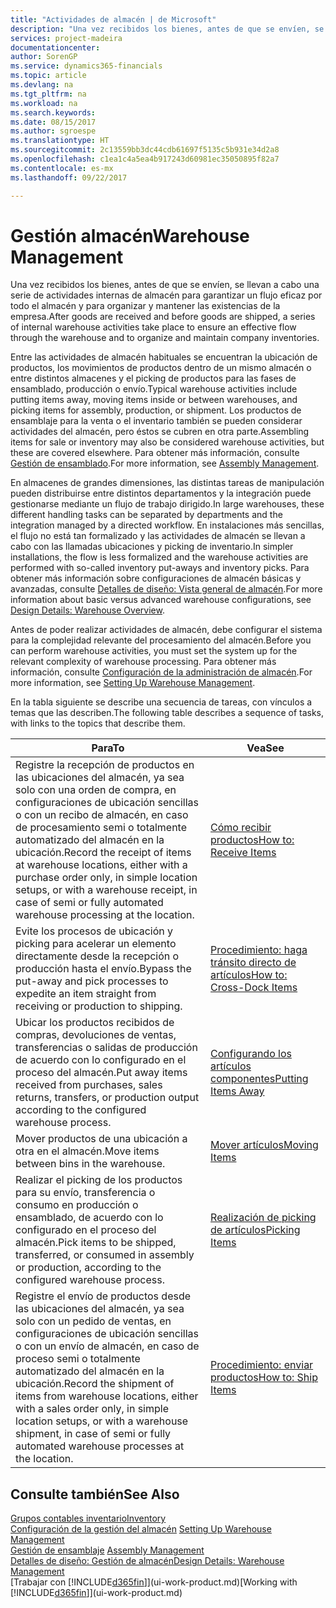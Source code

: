 ```yaml
---
title: "Actividades de almacén | de Microsoft"
description: "Una vez recibidos los bienes, antes de que se envíen, se llevan a cabo una serie de actividades internas de almacén para garantizar un flujo eficaz por todo el almacén y para organizar y mantener las existencias de la empresa."
services: project-madeira
documentationcenter: 
author: SorenGP
ms.service: dynamics365-financials
ms.topic: article
ms.devlang: na
ms.tgt_pltfrm: na
ms.workload: na
ms.search.keywords: 
ms.date: 08/15/2017
ms.author: sgroespe
ms.translationtype: HT
ms.sourcegitcommit: 2c13559bb3dc44cdb61697f5135c5b931e34d2a8
ms.openlocfilehash: c1ea1c4a5ea4b917243d60981ec35050895f82a7
ms.contentlocale: es-mx
ms.lasthandoff: 09/22/2017

---
```

# <a name="warehouse-management"></a><span data-ttu-id="78694-103">Gestión almacén</span><span class="sxs-lookup"><span data-stu-id="78694-103">Warehouse Management</span></span>
<span data-ttu-id="78694-104">Una vez recibidos los bienes, antes de que se envíen, se llevan a cabo una serie de actividades internas de almacén para garantizar un flujo eficaz por todo el almacén y para organizar y mantener las existencias de la empresa.</span><span class="sxs-lookup"><span data-stu-id="78694-104">After goods are received and before goods are shipped, a series of internal warehouse activities take place to ensure an effective flow through the warehouse and to organize and maintain company inventories.</span></span>

<span data-ttu-id="78694-105">Entre las actividades de almacén habituales se encuentran la ubicación de productos, los movimientos de productos dentro de un mismo almacén o entre distintos almacenes y el picking de productos para las fases de ensamblado, producción o envío.</span><span class="sxs-lookup"><span data-stu-id="78694-105">Typical warehouse activities include putting items away, moving items inside or between warehouses, and picking items for assembly, production, or shipment.</span></span> <span data-ttu-id="78694-106">Los productos de ensamblaje para la venta o el inventario también se pueden considerar actividades del almacén, pero éstos se cubren en otra parte.</span><span class="sxs-lookup"><span data-stu-id="78694-106">Assembling items for sale or inventory may also be considered warehouse activities, but these are covered elsewhere.</span></span> <span data-ttu-id="78694-107">Para obtener más información, consulte [Gestión de ensamblado](assembly-assemble-items.md).</span><span class="sxs-lookup"><span data-stu-id="78694-107">For more information, see [Assembly Management](assembly-assemble-items.md).</span></span>  

<span data-ttu-id="78694-108">En almacenes de grandes dimensiones, las distintas tareas de manipulación pueden distribuirse entre distintos departamentos y la integración puede gestionarse mediante un flujo de trabajo dirigido.</span><span class="sxs-lookup"><span data-stu-id="78694-108">In large warehouses, these different handling tasks can be separated by departments and the integration managed by a directed workflow.</span></span> <span data-ttu-id="78694-109">En instalaciones más sencillas, el flujo no está tan formalizado y las actividades de almacén se llevan a cabo con las llamadas ubicaciones y picking de inventario.</span><span class="sxs-lookup"><span data-stu-id="78694-109">In simpler installations, the flow is less formalized and the warehouse activities are performed with so-called inventory put-aways and inventory picks.</span></span> <span data-ttu-id="78694-110">Para obtener más información sobre configuraciones de almacén básicas y avanzadas, consulte [Detalles de diseño: Vista general de almacén](design-details-warehouse-overview.md).</span><span class="sxs-lookup"><span data-stu-id="78694-110">For more information about basic versus advanced warehouse configurations, see [Design Details: Warehouse Overview](design-details-warehouse-overview.md).</span></span>

<span data-ttu-id="78694-111">Antes de poder realizar actividades de almacén, debe configurar el sistema para la complejidad relevante del procesamiento del almacén.</span><span class="sxs-lookup"><span data-stu-id="78694-111">Before you can perform warehouse activities, you must set the system up for the relevant complexity of warehouse processing.</span></span> <span data-ttu-id="78694-112">Para obtener más información, consulte [Configuración de la administración de almacén](warehouse-setup-warehouse.md).</span><span class="sxs-lookup"><span data-stu-id="78694-112">For more information, see [Setting Up Warehouse Management](warehouse-setup-warehouse.md).</span></span>

 <span data-ttu-id="78694-113">En la tabla siguiente se describe una secuencia de tareas, con vínculos a temas que las describen.</span><span class="sxs-lookup"><span data-stu-id="78694-113">The following table describes a sequence of tasks, with links to the topics that describe them.</span></span>   

|<span data-ttu-id="78694-114">**Para**</span><span class="sxs-lookup"><span data-stu-id="78694-114">**To**</span></span>|<span data-ttu-id="78694-115">**Vea**</span><span class="sxs-lookup"><span data-stu-id="78694-115">**See**</span></span>|  
|------------|-------------|  
|<span data-ttu-id="78694-116">Registre la recepción de productos en las ubicaciones del almacén, ya sea solo con una orden de compra, en configuraciones de ubicación sencillas o con un recibo de almacén, en caso de procesamiento semi o totalmente automatizado del almacén en la ubicación.</span><span class="sxs-lookup"><span data-stu-id="78694-116">Record the receipt of items at warehouse locations, either with a purchase order only, in simple location setups, or with a warehouse receipt, in case of semi or fully automated warehouse processing at the location.</span></span>|[<span data-ttu-id="78694-117">Cómo recibir productos</span><span class="sxs-lookup"><span data-stu-id="78694-117">How to: Receive Items</span></span>](warehouse-how-receive-items.md)|
|<span data-ttu-id="78694-118">Evite los procesos de ubicación y picking para acelerar un elemento directamente desde la recepción o producción hasta el envío.</span><span class="sxs-lookup"><span data-stu-id="78694-118">Bypass the put-away and pick processes to expedite an item straight from receiving or production to shipping.</span></span>|[<span data-ttu-id="78694-119">Procedimiento: haga tránsito directo de artículos</span><span class="sxs-lookup"><span data-stu-id="78694-119">How to: Cross-Dock Items</span></span>](warehouse-how-to-cross-dock-items.md)|    
|<span data-ttu-id="78694-120">Ubicar los productos recibidos de compras, devoluciones de ventas, transferencias o salidas de producción de acuerdo con lo configurado en el proceso del almacén.</span><span class="sxs-lookup"><span data-stu-id="78694-120">Put away items received from purchases, sales returns, transfers, or production output according to the configured warehouse process.</span></span>|[<span data-ttu-id="78694-121">Configurando los artículos componentes</span><span class="sxs-lookup"><span data-stu-id="78694-121">Putting Items Away</span></span>](warehouse-put-away-items.md)|
|<span data-ttu-id="78694-122">Mover productos de una ubicación a otra en el almacén.</span><span class="sxs-lookup"><span data-stu-id="78694-122">Move items between bins in the warehouse.</span></span>|[<span data-ttu-id="78694-123">Mover artículos</span><span class="sxs-lookup"><span data-stu-id="78694-123">Moving Items</span></span>](warehouse-move-items.md)|
|<span data-ttu-id="78694-124">Realizar el picking de los productos para su envío, transferencia o consumo en producción o ensamblado, de acuerdo con lo configurado en el proceso del almacén.</span><span class="sxs-lookup"><span data-stu-id="78694-124">Pick items to be shipped, transferred, or consumed in assembly or production, according to the configured warehouse process.</span></span>|[<span data-ttu-id="78694-125">Realización de picking de artículos</span><span class="sxs-lookup"><span data-stu-id="78694-125">Picking Items</span></span>](warehouse-pick-items.md)|
|<span data-ttu-id="78694-126">Registre el envío de productos desde las ubicaciones del almacén, ya sea solo con un pedido de ventas, en configuraciones de ubicación sencillas o con un envío de almacén, en caso de proceso semi o totalmente automatizado del almacén en la ubicación.</span><span class="sxs-lookup"><span data-stu-id="78694-126">Record the shipment of items from warehouse locations, either with a sales order only, in simple location setups, or with a warehouse shipment, in case of semi or fully automated warehouse processes at the location.</span></span>|[<span data-ttu-id="78694-127">Procedimiento: enviar productos</span><span class="sxs-lookup"><span data-stu-id="78694-127">How to: Ship Items</span></span>](warehouse-how-ship-items.md)|  

## <a name="see-also"></a><span data-ttu-id="78694-128">Consulte también</span><span class="sxs-lookup"><span data-stu-id="78694-128">See Also</span></span>  
 [<span data-ttu-id="78694-129">Grupos contables inventario</span><span class="sxs-lookup"><span data-stu-id="78694-129">Inventory</span></span>](inventory-manage-inventory.md)  
 <span data-ttu-id="78694-130">[Configuración de la gestión del almacén](warehouse-setup-warehouse.md)   </span><span class="sxs-lookup"><span data-stu-id="78694-130">[Setting Up Warehouse Management](warehouse-setup-warehouse.md)   </span></span>  
 <span data-ttu-id="78694-131">[Gestión de ensamblaje](assembly-assemble-items.md)  </span><span class="sxs-lookup"><span data-stu-id="78694-131">[Assembly Management](assembly-assemble-items.md)  </span></span>  
[<span data-ttu-id="78694-132">Detalles de diseño: Gestión de almacén</span><span class="sxs-lookup"><span data-stu-id="78694-132">Design Details: Warehouse Management</span></span>](design-details-warehouse-management.md)  
 <span data-ttu-id="78694-133">[Trabajar con [!INCLUDE[d365fin](includes/d365fin_md.md)]](ui-work-product.md)</span><span class="sxs-lookup"><span data-stu-id="78694-133">[Working with [!INCLUDE[d365fin](includes/d365fin_md.md)]](ui-work-product.md)</span></span>  

